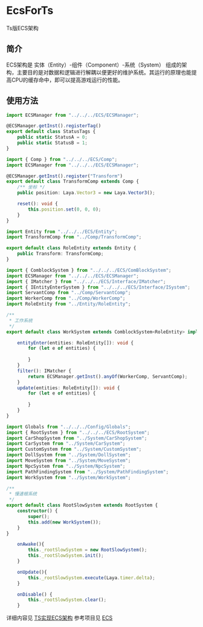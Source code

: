 # EcsForTs
Ts版ECS架构

## 简介

ECS架构是 实体（Entity）-组件（Component）-系统（System） 组成的架构，主要目的是对数据和逻辑进行解耦以便更好的维护系统。其运行的原理也能提高CPU的缓存命中，即可以提高游戏运行的性能。

## 使用方法

```typescript Tag示例
import ECSManager from "../../../ECS/ECSManager";

@ECSManager.getInst().registerTag()
export default class StatusTags {
    public static StatusA = 0;
    public static StatusB = 1;
}
```

```typescript Comp示例
import { Comp } from "../../../ECS/Comp";
import ECSManager from "../../../ECS/ECSManager";

@ECSManager.getInst().register("Transform")
export default class TransformComp extends Comp {
    /** 坐标 */
    public position: Laya.Vector3 = new Laya.Vector3();

    reset(): void {
        this.position.set(0, 0, 0);
    }
}
```

```typescript Entity示例
import Entity from "../../../ECS/Entity";
import TransformComp from "../Comp/TransformComp";

export default class RoleEntity extends Entity {
    public Transform: TransformComp;
}
```

```typescript ComblockSystem示例
import { ComblockSystem } from "../../../ECS/ComBlockSystem";
import ECSManager from "../../../ECS/ECSManager";
import { IMatcher } from "../../../ECS/Interface/IMatcher";
import { IEntityEnterSystem } from "../../../ECS/Interface/ISystem";
import ServantComp from "../Comp/ServantComp";
import WorkerComp from "../Comp/WorkerComp";
import RoleEntity from "../Entity/RoleEntity";

/**
 * 工作系统
 */
export default class WorkSystem extends ComblockSystem<RoleEntity> implements IEntityEnterSystem<RoleEntity>{

    entityEnter(entities: RoleEntity[]): void {
        for (let e of entities) {
            
        }
    }
    filter(): IMatcher {
        return ECSManager.getInst().anyOf(WorkerComp, ServantComp);
    }
    update(entities: RoleEntity[]): void {
        for (let e of entities) {
            
        }
    }
}
```

```typescript RootSystem示例
import Globals from "../../../Config/Globals";
import { RootSystem } from "../../../ECS/RootSystem";
import CarShopSystem from "../System/CarShopSystem";
import CarSystem from "../System/CarSystem";
import CustomSystem from "../System/CustomSystem";
import DollSystem from "../System/DollSystem";
import MoveSystem from "../System/MoveSystem";
import NpcSystem from "../System/NpcSystem";
import PathFindingSystem from "../System/PathFindingSystem";
import WorkSystem from "../System/WorkSystem";

/**
 * 慢速根系统
 */
export default class RootSlowSystem extends RootSystem {
    constructor() {
        super();
        this.add(new WorkSystem());
    }
}
```

```typescript 根系统调用示例
    onAwake(){
        this._rootSlowSystem = new RootSlowSystem();
        this._rootSlowSystem.init();
    }

    onUpdate(){
        this._rootSlowSystem.execute(Laya.timer.delta);
    }

    onDisable() {
        this._rootSlowSystem.clear();
    }
```

详细内容见 [TS实现ECS架构](https://busyo.buzz/article/Laya/%E5%B7%A5%E5%85%B7/TS%E5%AE%9E%E7%8E%B0ECS%E7%B3%BB%E7%BB%9F/)
参考项目见 [ECS](https://github.com/shangdibaozi/ECS/tree/master)
